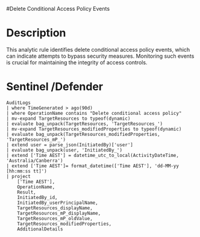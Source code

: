 #Delete Conditional Access Policy Events

# Description
This analytic rule identifies delete conditional access policy events, which can indicate attempts to bypass security measures. Monitoring such events is crucial for maintaining the integrity of access controls.

# Sentinel /Defender
```kql
AuditLogs
| where TimeGenerated > ago(90d)
| where OperationName contains "Delete conditional access policy"
| mv-expand TargetResources to typeof(dynamic)
| evaluate bag_unpack(TargetResources, 'TargetResources_')
| mv-expand TargetResources_modifiedProperties to typeof(dynamic)
| evaluate bag_unpack(TargetResources_modifiedProperties, 'TargetResources_mP_')
| extend user = parse_json(InitiatedBy)['user']
| evaluate bag_unpack(user, 'InitiatedBy_')
| extend ['Time AEST'] = datetime_utc_to_local(ActivityDateTime, 'Australia/Canberra')
| extend ['Time AEST']= format_datetime(['Time AEST'], 'dd-MM-yy [hh:mm:ss tt]')
| project
    ['Time AEST'],
    OperationName,
    Result,
    InitiatedBy_id,
    InitiatedBy_userPrincipalName,
    TargetResources_displayName,
    TargetResources_mP_displayName,
    TargetResources_mP_oldValue,
    TargetResources_modifiedProperties,
    AdditionalDetails
```
